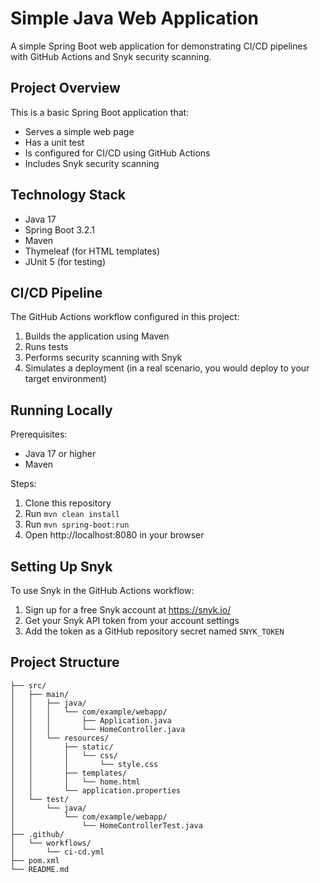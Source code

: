 # Simple Java Web Application

A simple Spring Boot web application for demonstrating CI/CD pipelines with GitHub Actions and Snyk security scanning.

## Project Overview

This is a basic Spring Boot application that:
- Serves a simple web page
- Has a unit test
- Is configured for CI/CD using GitHub Actions
- Includes Snyk security scanning

## Technology Stack

- Java 17
- Spring Boot 3.2.1
- Maven
- Thymeleaf (for HTML templates)
- JUnit 5 (for testing)

## CI/CD Pipeline

The GitHub Actions workflow configured in this project:

1. Builds the application using Maven
2. Runs tests
3. Performs security scanning with Snyk
4. Simulates a deployment (in a real scenario, you would deploy to your target environment)

## Running Locally

Prerequisites:
- Java 17 or higher
- Maven

Steps:
1. Clone this repository
2. Run `mvn clean install`
3. Run `mvn spring-boot:run`
4. Open http://localhost:8080 in your browser

## Setting Up Snyk

To use Snyk in the GitHub Actions workflow:

1. Sign up for a free Snyk account at https://snyk.io/
2. Get your Snyk API token from your account settings
3. Add the token as a GitHub repository secret named `SNYK_TOKEN`

## Project Structure

```
├── src/
│   ├── main/
│   │   ├── java/
│   │   │   └── com/example/webapp/
│   │   │       ├── Application.java
│   │   │       └── HomeController.java
│   │   └── resources/
│   │       ├── static/
│   │       │   └── css/
│   │       │       └── style.css
│   │       ├── templates/
│   │       │   └── home.html
│   │       └── application.properties
│   └── test/
│       └── java/
│           └── com/example/webapp/
│               └── HomeControllerTest.java
├── .github/
│   └── workflows/
│       └── ci-cd.yml
├── pom.xml
└── README.md
``` 